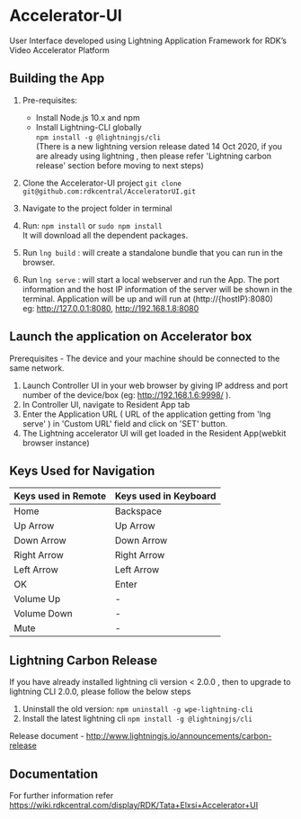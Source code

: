 # **Accelerator-UI**

User Interface developed using Lightning Application Framework for RDK’s Video Accelerator Platform

## **Building the App**

1. Pre-requisites:
   * Install Node.js 10.x and npm 
   * Install Lightning-CLI globally\
       `npm install -g @lightningjs/cli`  
   (There is a new lightning version release dated 14 Oct 2020, if you are already using lightning , then please refer 'Lightning carbon release' section before moving to next steps)   
      
2. Clone the Accelerator-UI project 
   `git clone git@github.com:rdkcentral/AcceleratorUI.git`

3. Navigate to the project folder in terminal

4. Run: `npm install` or  `sudo npm install`\
   It will download all the dependent packages.
   
5. Run `lng build` : will create a standalone bundle that you can run in the browser.

6. Run `lng serve` : will start a local webserver and run the App.
   The port information  and the host IP information of the server will be shown in the terminal.
   Application will be up and will run at (http://{hostIP}:8080)\
   eg: http://127.0.0.1:8080, http://192.168.1.8:8080
   
## **Launch the application on Accelerator box**

Prerequisites - The device and your machine should be connected to the same network.

1. Launch Controller UI in your web browser by giving IP address and port number of the device/box (eg: http://192.168.1.6:9998/ ).
2. In  Controller UI, navigate to Resident App tab
3. Enter the Application URL ( URL of the application getting from 'lng serve' ) in 'Custom URL' field and click on 'SET' button. 
4. The Lightning accelerator UI will get loaded in the Resident App(webkit browser instance)

 

## **Keys Used for Navigation**

| Keys used in Remote    | Keys used in Keyboard |
| :--------------------- | :-------------------- |
| Home                   | Backspace             |
| Up Arrow               | Up Arrow              |
| Down Arrow             | Down Arrow            |
| Right Arrow            | Right Arrow           |
| Left Arrow             | Left Arrow            |
| OK                     | Enter                 |
| Volume Up              |  -                    |
| Volume Down            |  -                    |
| Mute                   |  -                    |



## **Lightning Carbon Release**

If you have already installed lightning cli version < 2.0.0 , then to upgrade to lightning CLI  2.0.0, please follow the below steps 

1. Uninstall the old version: `npm uninstall -g wpe-lightning-cli`
2. Install the latest lightning cli `npm install -g @lightningjs/cli`

Release document - http://www.lightningjs.io/announcements/carbon-release



## **Documentation**

For  further information refer https://wiki.rdkcentral.com/display/RDK/Tata+Elxsi+Accelerator+UI
